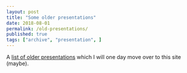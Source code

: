 ```yaml
---
layout: post
title: "Some older presentations"
date: 2018-08-01
permalink: /old-presentations/
published: true
tags: ["archive", "presentation", ]
---
```


A [list of older presentations](https://docs.google.com/document/d/1mm_1LAesZAoom5SJkmRBdyHGePHo79tGLquCb3c38rY/edit?usp=sharing) which I will one day move over to this site (maybe).
